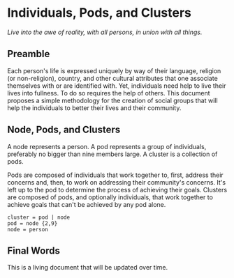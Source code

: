 # Individuals, Pods, and Clusters

_Live into the awe of reality, with all persons, in union with all things._

## Preamble

Each person's life is expressed uniquely by way of their language, religion (or non-religion), country, and other cultural attributes that one associate themselves with or are identified with. Yet, individuals need help to live their lives into fullness. To do so requires the help of others. This document proposes a simple methodology for the creation of social groups that will help the individuals to better their lives and their community.

## Node, Pods, and Clusters

A node represents a person. A pod represents a group of individuals, preferably no bigger than nine members large. A cluster is a collection of pods.

Pods are composed of individuals that work together to, first, address their concerns and, then, to work on addressing their community's concerns. It's left up to the pod to determine the process of achieving their goals. Clusters are composed of pods, and optionally individuals, that work together to achieve goals that can't be achieved by any pod alone.

```
cluster = pod | node
pod = node {2,9}
node = person
``` 

## Final Words

This is a living document that will be updated over time.

